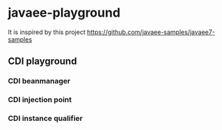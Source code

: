 # javaee-playground
It is inspired by this project https://github.com/javaee-samples/javaee7-samples
## CDI playground
### CDI beanmanager
### CDI injection point
### CDI instance qualifier